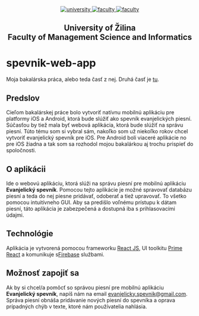<div align="center">
	<a href="https://www.uniza.sk/index.php/en/" target="_blank">
		<img src="https://img.shields.io/badge/university-University%20of%20Žilina-2B3A65.svg" alt="university">
	</a>
	<a href="https://www.fri.uniza.sk/en/" target="_blank">
		<img src="https://img.shields.io/badge/faculty-Faculty%20of%20Management%20Science%20and%20Informatics-FECE50.svg" alt="faculty">
	</a>
  <a href="https://vzdelavanie.uniza.sk/vzdelavanie/plany.php" target="_blank">
		<img src="https://img.shields.io/badge/program-Informatics-00a9e0.svg" alt="faculty">
	</a>
</div>

<h2 align="center">
	University of Žilina<br>Faculty of Management Science and Informatics
</h2>

# spevnik-web-app
Moja bakalárska práca, alebo teda časť z nej. Druhá časť je [tu](https://github.com/flpmko/spevnik-mobile-app).
## Predslov
Cieľom bakalárskej práce bolo vytvoriť natívnu mobilnú aplikáciu pre platformy iOS a Android, ktorá bude slúžiť ako spevník evanjelických piesní. Súčasťou by tiež mala byť webová aplikácia, ktorá bude slúžiť na správu piesní. Túto tému som si vybral sám, nakoľko som už niekoľko rokov chcel vytvoriť evanjelický spevník pre iOS. Pre Android boli viaceré aplikácie no pre iOS žiadna a tak som sa rozhodol mojou bakalárkou aj trochu prispieť do spoločnosti.
## O aplikácii
Ide o webovú aplikáciu, ktorá slúži na správu piesní pre mobilnú aplikáciu **Evanjelický spevník**. Pomocou tejto aplikácie je možné spravovať databázu piesní a teda do nej piesne pridávať, odoberať a tiež upravovať. To všetko pomocou intuitívneho GUI. Aby sa predišlo voľnému prístupu k dátam piesní, táto aplikácia je zabezpečená a dostupná iba s prihlasovacími údajmi.
## Technológie
Aplikácia je vytvorená pomocou frameworku [React JS](https://reactjs.org/), UI toolkitu [Prime React](https://www.primefaces.org/primereact/) a komunikuje s[Firebase](https://firebase.google.com/) službami.
## Možnosť zapojiť sa
Ak by si chcel/a pomôcť so správou piesní pre mobilnú aplikáciu **Evanjelický spevník**, napíš nám na email [evanjelicky.spevnik@gmail.com](mailto:evanjelicky.spevnik@gmail.com). Správa piesní obnáša pridávanie nových piesní do spevníka a oprava prípadných chýb v texte, ktoré nám používatelia nahlásia.
